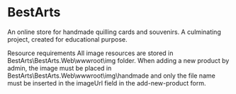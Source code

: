 # BestArts
An online store for handmade quilling cards and souvenirs. A culminating project, created for educational purpose.


Resource requirements
All image resources are stored in BestArts\BestArts.Web\wwwroot\img folder.
When adding a new product by admin, the image must be placed in BestArts\BestArts.Web\wwwroot\img\handmade and only the file name must be inserted in the imageUrl field in the add-new-product form.